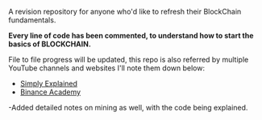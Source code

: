 A revision repository for anyone who'd like to refresh their BlockChain fundamentals.

**Every line of code has been commented, to understand how to start the basics of BLOCKCHAIN.**

File to file progress will be updated, this repo is also referred by multiple YouTube channels and websites I'll note them down below:
- [Simply Explained](https://www.youtube.com/@simplyexplained)
- [Binance Academy](https://academy.binance.com/en/courses/track/beginner-track/blockchain-fundamentals/introduction-to-blockchain-technology)

-Added detailed notes on mining as well, with the code being explained.